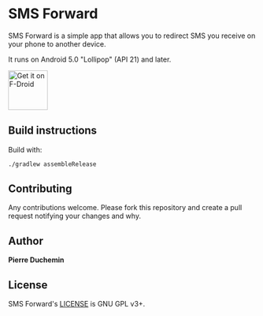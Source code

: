 # SMS Forward

SMS Forward is a simple app that allows you to redirect SMS you receive on your phone to another device.

It runs on Android 5.0 "Lollipop" (API 21) and later.

[<img src="https://fdroid.gitlab.io/artwork/badge/get-it-on.png"
     alt="Get it on F-Droid"
     height="80">](https://f-droid.org/packages/com.pierreduchemin.smsforward/)

## Build instructions

Build with:
```bash
./gradlew assembleRelease
```

## Contributing

Any contributions welcome. Please fork this repository and create a pull request notifying your changes and why.

## Author

**Pierre Duchemin**

## License

SMS Forward's [LICENSE](LICENSE) is GNU GPL v3+.
